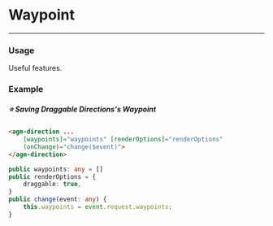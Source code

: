 # Waypoint

<hr>

### Usage

Useful features.

### Example

##### ⭐️ Saving Draggable Directions's Waypoint

```html
<agm-direction ...
    [waypoints]="waypoints" [renderOptions]="renderOptions" 
    (onChange)="change($event)">
</agm-direction>
```

```typescript
public waypoints: any = []
public renderOptions = {
    draggable: true,
}
public change(event: any) {
    this.waypoints = event.request.waypoints;
}
```